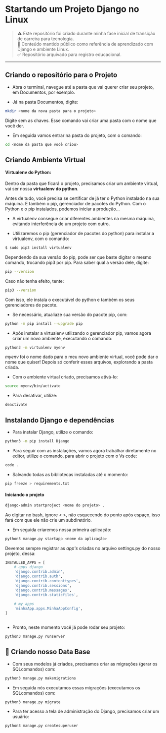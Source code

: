 
# Startando um Projeto Django no Linux

> ⚠️ Este repositório foi criado durante minha fase inicial de transição de carreira para tecnologia.  
> 📌 Conteúdo mantido público como referência de aprendizado com Django e ambiente Linux.  
> ✅ Repositório arquivado para registro educacional.  

---

## Criando o repositório para o Projeto

* Abra o terminal, navegue até a pasta que vai querer criar seu projeto, em Documentos, por exemplo.

* Já na pasta Documentos, digite:
```bash
mkdir <nome da nova pasta para o projeto>
```   
Digite sem as chaves.
Esse comando vai criar uma pasta com o nome que você der.
    
* Em seguida vamos entrar na pasta do projeto, com o comando:
```bash
cd <nome da pasta que você criou>
```    

## Criando Ambiente Virtual

#### Virtualenv do Python:
Dentro da pasta que ficará o projeto, precisamos criar um ambiente virtual, vai ser nossa **virtualenv do python**.

Antes de tudo, você precisa se certificar de já ter o Python instalado na sua máquina. E também o pip, gerenciador 
de pacotes do Python. Com o Python e o pip instalados, podemos iniciar a produção...

* A virtualenv consegue criar diferentes ambientes na mesma máquina, evitando interferência de um projeto com outro.

* Utilizaremos o pip (gerenciador de pacotes do python) para instalar a virtualenv, com o comando:
```bash
$ sudo pip3 install virtualenv
```
Dependendo da sua versão do pip, pode ser que baste digitar o mesmo comando, trocando pip3 por pip.
Para saber qual a versão dele, digite:
```bash
pip --version
```
Caso não tenha efeito, tente:
```bash
pip3 --version
```
Com isso, ele instala o executável do python
e também os seus gerenciadores de pacote.

* Se necessário, atualiaze sua versão do pacote pip, com:
```bash
python -m pip install --upgrade pip
```

* Após instalar a virtualenv utilizando o gerenciador pip,
vamos agora criar um novo ambiente, executando o comando:
```bash
python3 -m virtualenv myenv
```
*myenv* foi o nome dado para o meu novo ambiente virtual, você pode dar o nome que quiser!
Depois só conferir esses arquivos, explorando a pasta criada.

* Com o ambiente virtual criado, precisamos ativá-lo:
```bash
source myenv/bin/activate
```
* Para desativar, utilize:
```bash
deactivate
```

## Instalando Django e dependências

* Para instalar Django, utilize o comando:
```bash
python3 -m pip install Django
```
* Para seguir com as instalações, vamos agora trabalhar diretamente
no editor, utilize o comando, para abrir o projeto com o Vs code:
```bash
code .
```
* Salvando todas as bibliotecas instaladas até o momento:
```bash
pip freeze > requirements.txt
```
#### Iniciando o projeto

```bash
django-admin startproject <nome do projeto> .  
```
Ao digitar no bash, ignore < >, não esquecendo do ponto após espaço,
isso fará com que ele não crie um subdiretório.

* Em seguida criaremos nossa primeira aplicação:
```bash
python3 manage.py startapp <nome da aplicação>
```
Devemos sempre registrar as *app's* criadas no arquivo settings.py
do nosso projeto, dessa:

```bash
INSTALLED_APPS = [
    # apps django
    'django.contrib.admin',
    'django.contrib.auth',
    'django.contrib.contenttypes',
    'django.contrib.sessions',
    'django.contrib.messages',
    'django.contrib.staticfiles',
    
    # my apps
    'minhaApp.apps.MinhaAppConfig',
]
     
```     

* Pronto, neste momento você já pode rodar seu projeto:
```bash
python3 manage.py runserver
```

## 🎲 Criando nosso Data Base

* Com seus modelos  já criados, precisamos criar as migrações 
(gerar os SQLcomandos) com:
```bash
python3 manage.py makemigrations
```
* Em seguida nós executamos essas migrações (executamos os 
SQLcomandos) com:
```bash
python3 manage.py migrate
```
* Para ter acesso a tela de administração do Django,
precisamos criar um usuário:

```bash
python3 manage.py createsuperuser
```

